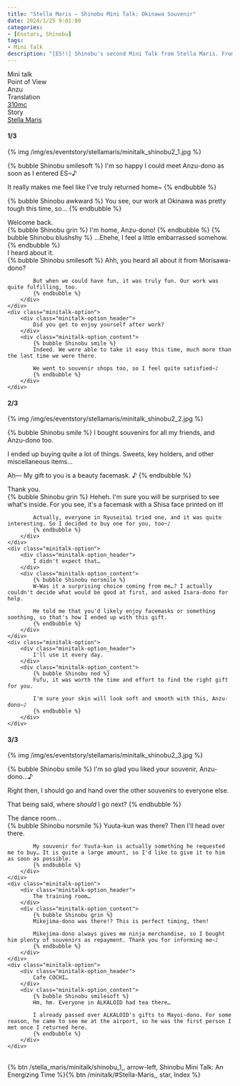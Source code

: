 ```yaml
---
title: "Stella Maris – Shinobu Mini Talk: Okinawa Souvenir"
date: 2024/1/25 9:01:00
categories:
- [Enstars, Shinobu]
tags:
- Mini Talk
description: "[ES!!] Shinobu's second Mini Talk from Stella Maris. From Anzu's POV."
---
```

<div class="three-wrapper" style="--storyColor:#965e7d;--storyColor-rgb:150,94,125;--storyColor-h:326.8;--storyColor-s: 23%;--storyColor-l:47.8%;">
    <div class="info-area">
        <div class="info">
            <div class="info-item characters">
                <div class="label">
                    Mini talk
                </div>
                <div class="value">
								<a href="/categories/Enstars/Shinobu" character="Shinobu"></a>
                </div>
            </div>
            <div class="info-item one">
                <div class="label">
                    Point of View
                </div>
                <div class="value">
                    Anzu
                </div>
            </div>
            <div class="info-item two">
                <div class="label">
                    Translation
                </div>
                <div class="value">
                    <a href="/about">310mc</a>
                </div>
            </div>
            <div class="info-item three">
                <div class="label">
                   Story
                </div>
                <div class="value">
                    <a href="/stella_maris">Stella Maris</a>
                </div>
            </div>
        </div>
    </div>
</div>

<!-- more -->

#### <div mt="rare"></div> 1/3

{% img /img/es/eventstory/stellamaris/minitalk_shinobu2_1.jpg %}

{% bubble Shinobu smilesoft %}
I'm so happy I could meet Anzu-dono as soon as I entered ES~♪

It really makes me feel like I've truly returned home~
{% endbubble %}

{% bubble Shinobu awkward %}
You see, our work at Okinawa was pretty tough this time, so…
{% endbubble %}

<div class="minitalk" character="Anzu">
    <div class="minitalk-option">
        <div class="minitalk-option_header">
            Welcome back.
        </div>
        <div class="minitalk-option_content">
            {% bubble Shinobu grin %}
            I'm home, Anzu-dono!
            {% endbubble %}
            {% bubble Shinobu blushshy %}
            …Ehehe, I feel a little embarrassed somehow.
			{% endbubble %}
        </div>
    </div>
    <div class="minitalk-option">
        <div class="minitalk-option_header">
            I heard about it.
        </div>
        <div class="minitalk-option_content">
            {% bubble Shinobu smilesoft %}
            Ahh, you heard all about it from Morisawa-dono?

            But when we could have fun, it was truly fun. Our work was quite fulfilling, too.
			{% endbubble %}
        </div>
    </div>
    <div class="minitalk-option">
        <div class="minitalk-option_header">
            Did you get to enjoy yourself after work?
        </div>
        <div class="minitalk-option_content">
            {% bubble Shinobu smile %}
            Indeed. We were able to take it easy this time, much more than the last time we were there.

            We went to souvenir shops too, so I feel quite satisfied~♪
			{% endbubble %}
        </div>
    </div>
</div>

#### <div mt="rare"></div> 2/3

{% img /img/es/eventstory/stellamaris/minitalk_shinobu2_2.jpg %}

{% bubble Shinobu smile %}
I bought souvenirs for all my friends, and Anzu-dono too.

I ended up buying quite a lot of things. Sweets, key holders, and other miscellaneous items…

Ah— My gift to you is a beauty facemask. ♪
{% endbubble %}

<div class="minitalk" character="Anzu">
    <div class="minitalk-option">
        <div class="minitalk-option_header">
            Thank you.
        </div>
        <div class="minitalk-option_content">
            {% bubble Shinobu grin %}
            Heheh. I'm sure you will be surprised to see what's inside. For you see, it's a facemask with a Shisa face printed on it!

            Actually, everyone in Ryuseitai tried one, and it was quite interesting. So I decided to buy one for you, too~♪
			{% endbubble %}
        </div>
    </div>
    <div class="minitalk-option">
        <div class="minitalk-option_header">
            I didn't expect that…
        </div>
        <div class="minitalk-option_content">
            {% bubble Shinobu norsmile %}
            W-Was it a surprising choice coming from me…? I actually couldn't decide what would be good at first, and asked Isara-dono for help.

            He told me that you'd likely enjoy facemasks or something soothing, so that's how I ended up with this gift.
			{% endbubble %}
        </div>
    </div>
    <div class="minitalk-option">
        <div class="minitalk-option_header">
            I'll use it every day.
        </div>
        <div class="minitalk-option_content">
            {% bubble Shinobu nod %}
            Fufu, it was worth the time and effort to find the right gift for you.

            I'm sure your skin will look soft and smooth with this, Anzu-dono~♪
			{% endbubble %}
        </div>
    </div>
</div>

#### <div mt="rare"></div> 3/3

{% img /img/es/eventstory/stellamaris/minitalk_shinobu2_3.jpg %}

{% bubble Shinobu smile %}
I'm so glad you liked your souvenir, Anzu-dono…♪

Right then, I should go and hand over the other souvenirs to everyone else.

That being said, where *should* I go next?
{% endbubble %}

<div class="minitalk" character="Anzu">
    <div class="minitalk-option">
        <div class="minitalk-option_header">
          The dance room…
        </div>
        <div class="minitalk-option_content">
            {% bubble Shinobu norsmile %}
            Yuuta-kun was there? Then I'll head over there.

            My souvenir for Yuuta-kun is actually something he requested me to buy… It is quite a large amount, so I'd like to give it to him as soon as possible.
			{% endbubble %}
        </div>
    </div>
    <div class="minitalk-option">
        <div class="minitalk-option_header">
            The training room…
        </div>
        <div class="minitalk-option_content">
            {% bubble Shinobu grin %}
            Mikejima-dono was there!? This is perfect timing, then!

            Mikejima-dono always gives me ninja merchandise, so I bought him plenty of souvenirs as repayment. Thank you for informing me~♪
			{% endbubble %}
        </div>
    </div>
    <div class="minitalk-option">
        <div class="minitalk-option_header">
            Cafe COCHI…
        </div>
        <div class="minitalk-option_content">
            {% bubble Shinobu smilesoft %}
            Hm, hm. Everyone in ALKALOID had tea there…

            I already passed over ALKALOID's gifts to Mayoi-dono. For some reason, he came to see me at the airport, so he was the first person I met once I returned here.
			{% endbubble %}
        </div>
    </div>
</div>
<br>
<div toc>{% btn /stella_maris/minitalk/shinobu_1,, arrow-left, Shinobu Mini Talk: An Energizing Time %}{% btn /minitalk/#Stella-Maris,, star, Index %}</div>
